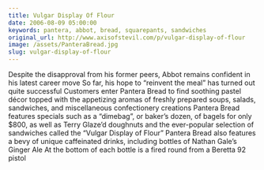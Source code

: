 ```yaml
---
title: Vulgar Display Of Flour
date: 2006-08-09 05:00:00
keywords: pantera, abbot, bread, squarepants, sandwiches
original_url: http://www.axisofstevil.com/p/vulgar-display-of-flour
image: /assets/PanteraBread.jpg
slug: vulgar-display-of-flour
---
```


Despite the disapproval from his former peers, Abbot remains confident in his latest career move  So far, his hope to “reinvent the meal” has turned out quite successful  Customers enter Pantera Bread to find soothing pastel décor topped with the appetizing aromas of freshly prepared soups, salads, sandwiches, and miscellaneous confectionery creations  Pantera Bread features specials such as a “dimebag”, or baker’s dozen, of bagels for only $800, as well as Terry Glaze’d doughnuts and the ever-popular selection of sandwiches called the “Vulgar Display of Flour”  Pantera Bread also features a bevy of unique caffeinated drinks, including bottles of Nathan Gale’s Ginger Ale At the bottom of each bottle is a fired round from a Beretta 92 pistol

